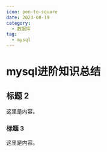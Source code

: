 ```yaml
---
icon: pen-to-square
date: 2023-08-19
category:
  - 数据库
tag:
  - mysql
---
```


# mysql进阶知识总结

## 标题 2

这里是内容。

### 标题 3

这里是内容。
